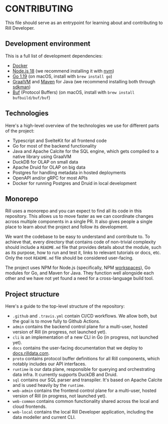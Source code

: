 # CONTRIBUTING

This file should serve as an entrypoint for learning about and contributing to Rill Developer.

## Development environment

This is a full list of development dependencies:

- [Docker](https://www.docker.com)
- [Node.js 18](https://nodejs.org/en/) (we recommend installing it with [nvm](https://github.com/nvm-sh/nvm))
- [Go 1.19](https://go.dev) (on macOS, install with `brew install go`)
- [GraalVM](https://www.graalvm.org) and [Maven](https://maven.apache.org) for Java (we recommend installing both through [sdkman](https://sdkman.io))
- [Buf](https://buf.build) (Protocol Buffers) (on macOS, install with `brew install bufbuild/buf/buf`)

## Technologies

Here's a high-level overview of the technologies we use for different parts of the project:

- Typescript and SvelteKit for all frontend code
- Go for most of the backend functionality
- Java and Apache Calcite for the SQL engine, which gets compiled to a native library using GraalVM
- DuckDB for OLAP on small data
- Apache Druid for OLAP on big data
- Postgres for handling metadata in hosted deployments
- OpenAPI and/or gRPC for most APIs
- Docker for running Postgres and Druid in local development

## Monorepo

Rill uses a monorepo and you can expect to find all its code in this repository. This allows us to move faster as we can coordinate changes across multiple components in a single PR. It also gives people a single place to learn about the project and follow its development.

We want the codebase to be easy to understand and contribute to. To achieve that, every directory that contains code of non-trivial complexity should include a `README.md` file that provides details about the module, such as its purpose, how to run and test it, links to relevant tutorials or docs, etc. Only the root `README.md` file should be considered user-facing.

The project uses NPM for Node.js (specifically, NPM [workspaces](https://docs.npmjs.com/cli/v7/using-npm/workspaces)), Go modules for Go, and Maven for Java. They function well alongside each other and we have not yet found a need for a cross-language build tool.

## Project structure

Here's a guide to the top-level structure of the repository:

- `.github` and `.travis.yml` contain CI/CD workflows. We allow both, but the goal is to move fully to Github Actions.
- `admin` contains the backend control plane for a multi-user, hosted version of Rill (in progress, not launched yet).
- `cli` is an implementation of a new CLI in Go (in progress, not launched yet).
- `docs` contains the user-facing documentation that we deploy to [docs.rilldata.com](https://docs.rilldata.com).
- `proto` contains protocol buffer definitions for all Rill components, which notably includes our API interfaces.
- `runtime` is our data plane, responsible for querying and orchestrating data infra. It currently supports DuckDB and Druid.
- `sql` contains our SQL parser and transpiler. It's based on Apache Calcite and is used heavily by the `runtime`.
- `web-admin` contains the frontend control plane for a multi-user, hosted version of Rill (in progress, not launched yet).
- `web-common` contains common functionality shared across the local and cloud frontends.
- `web-local` contains the local Rill Developer application, including the data modeller and current CLI.
